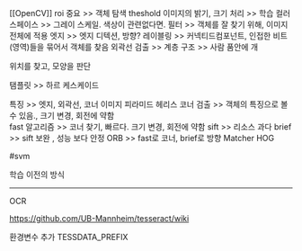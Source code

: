 [[OpenCV]]
roi 중요 >> 객체 탐색
theshold
이미지의 밝기, 크기 처리 >> 학습
컬러스페이스 >> 그레이 스케일. 색상이 관련없다면.
필터 >> 객체를 잘 찾기 위해, 이미지 전체에 적용
엣지 >> 엣지 디텍션, 방향?
레이블링 >> 커넥티드컴포넌트, 인접한 비트(영역)들을 묶어서 객체를 찾음
외곽선 검출 >> 
계층 구조 >> 사람 품안에 개

위치를 찾고, 모양을 판단

탬플릿 >> 하르 케스케이드

특징 >> 엣지, 외곽선, 코너
이미지 피라미드 
헤리스 코너 검출 >> 객체의 특징으로 볼 수 있음., 크기 변경, 회전에 약함  
fast 알고리즘 >> 코너 찾기, 빠르다.     크기 변경, 회전에 약함
sift >> 리소스 과다
brief >> sift 보완 , 성능 보다 안정
ORB >> fast로 코너, brief로 방향
		Matcher
HOG

#svm

학습 이전의 방식
 
--------------
 
 OCR


https://github.com/UB-Mannheim/tesseract/wiki

환경변수 추가 
TESSDATA_PREFIX